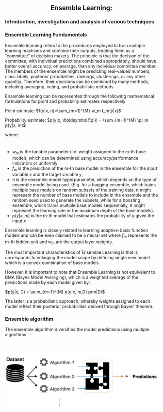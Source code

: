 ## <center> Ensemble Learning: 

### Introduction, investigation and analysis of various techniques 

### Ensemble Learning Fundamentals  
Ensemble learning refers to the procedures employed to train multiple learning machines and combine their outputs, treating them as a “committee” of decision makers. The principle is that the decision of the committee, with individual predictions combined appropriately, should have better overall accuracy, on average, than any individual committee member.   
The members of the ensemble might be predicting real-valued numbers, class labels, posterior probabilities, rankings, clusterings, or any other quantity. Therefore, their decisions can be combined by many methods, including averaging, voting, and probabilistic methods. 
 
Ensemble learning can be represented through the following mathematical formulations for point and probability estimates respectively: 

Point estimate:
$f(y|x, π)=\sum_{m=1}^{M} w_m f_m(y|x)$

Probability estimate: 
$p(y|x, \boldsymbol{\pi}) = \sum_{m=1}^{M} \pi_m p(y|x, m)$


where:
# 
*   $w_m$ is the tunable parameter (i.e. weight assigned to the m-th base model), which can be determined using accuracy/performance indicators or uniformly 
*   $f_m$ is the prediction of the m-th base model in the ensemble for the input variable $x$ and the target variable $y$,  
*   $π$ is the ensemble model hyperparameter, which depends on the type of ensemble model being used.  (E.g. for a bagging ensemble, which trains multiple base models on random subsets of the training data, π might represent the number of base models to include in the ensemble and the random seed used to generate the subsets, while for a boosting ensemble, which trains multiple base models sequentially, π might represent the learning rate or the maximum depth of the base models). 
*   $p(y|x, m)$ is the m-th model that estimates the probability of y given the input $x$ 


Ensemble learning is closely related to learning adaptive-basis function models and can be even claimed to be a neural net where $f_m$ represents the m-th hidden unit and $w_m$ are the output layer weights. 

The most important characteristics of Ensemble Learning is that is corresponds to enlarging the model scope by defining single new model which is a convex combination of base models. 
 
However, it is important to note that Ensemble Learning is not equivalent to BMA (Bayes Model Averaging), which is a weighted average of the predictions made by each model given by: 

  
$p(y|x, D) = \sum_{m=1}^{M} p(y|x, m,D) p(m|D)$

The latter is a probabilistic approach, whereby weights assigned to each model reflect their posterior probabilities derived through Bayes' theorem. 

### Ensemble algorithm 

The ensemble algorithm diversifies the model predictions using multiple algorithms. 
# 

![alt text](ensemble_algorithm.webp "Ensemble Algorithm")


